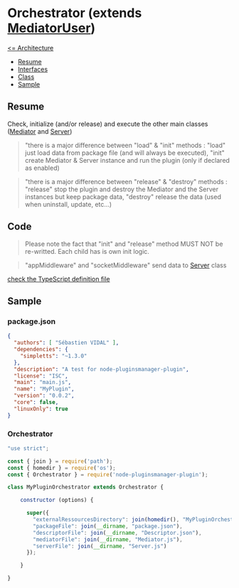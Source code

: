 # Orchestrator (extends [MediatorUser](./MediatorUser.md))

[<= Architecture](./architecture.md)

* [Resume](#resume)
* [Interfaces](#interfaces)
* [Class](#class-extends-mediatoruser)
* [Sample](#sample)

## Resume

Check, initialize (and/or release) and execute the other main classes ([Mediator](./Mediator.md) and [Server](./Server.md))

> "there is a major difference between "load" & "init" methods : "load" just load data from package file (and will always be executed), "init" create Mediator & Server instance and run the plugin (only if declared as enabled)

> "there is a major difference between "release" & "destroy" methods : "release" stop the plugin and destroy the Mediator and the Server instances but keep package data, "destroy" release the data (used when uninstall, update, etc...)

## Code

> Please note the fact that "init" and "release" method MUST NOT be re-writted. Each child has is own init logic.

> "appMiddleware" and "socketMiddleware" send data to [Server](./Server.md) class

[check the TypeScript definition file](../lib/index.d.ts)

## Sample

### package.json

```json
{
  "authors": [ "Sébastien VIDAL" ],
  "dependencies": {
    "simpletts": "~1.3.0"
  },
  "description": "A test for node-pluginsmanager-plugin",
  "license": "ISC",
  "main": "main.js",
  "name": "MyPlugin",
  "version": "0.0.2",
  "core": false,
  "linuxOnly": true
}
```

### Orchestrator

```javascript
"use strict";

const { join } = require('path');
const { homedir } = require('os');
const { Orchestrator } = require('node-pluginsmanager-plugin');

class MyPluginOrchestrator extends Orchestrator {

    constructor (options) {

      super({
        "externalRessourcesDirectory": join(homedir(), "MyPluginOrchestrator"),
        "packageFile": join(__dirname, "package.json"),
        "descriptorFile": join(__dirname, "Descriptor.json"),
        "mediatorFile": join(__dirname, "Mediator.js"),
        "serverFile": join(__dirname, "Server.js")
      });

    }

}
```
